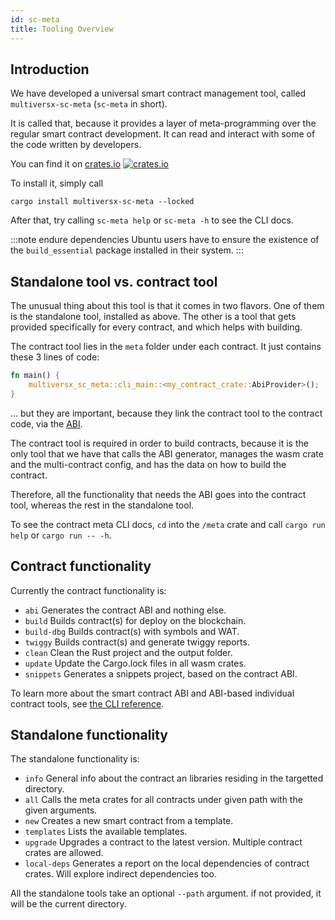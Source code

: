 ```yaml
---
id: sc-meta
title: Tooling Overview
---
```


[comment]: # (mx-abstract)

## Introduction

We have developed a universal smart contract management tool, called `multiversx-sc-meta` (`sc-meta` in short).

It is called that, because it provides a layer of meta-programming over the regular smart contract development. It can read and interact with some of the code written by developers.

You can find it on [crates.io](https://crates.io/crates/multiversx-sc-meta) [![crates.io](https://img.shields.io/crates/v/multiversx-sc-meta.svg?style=flat)](https://crates.io/crates/multiversx-sc-meta)

To install it, simply call

```
cargo install multiversx-sc-meta --locked
```

After that, try calling `sc-meta help` or `sc-meta -h` to see the CLI docs.

:::note endure dependencies
Ubuntu users have to ensure the existence of the `build_essential` package installed in their system.
:::

[comment]: # (mx-context-auto)

## Standalone tool vs. contract tool

The unusual thing about this tool is that it comes in two flavors. One of them is the standalone tool, installed as above. The other is a tool that gets provided specifically for every contract, and which helps with building.

The contract tool lies in the `meta` folder under each contract. It just contains these 3 lines of code:

```rust
fn main() {
    multiversx_sc_meta::cli_main::<my_contract_crate::AbiProvider>();
}
```

... but they are important, because they link the contract tool to the contract code, via the [ABI](/developers/data/abi).

The contract tool is required in order to build contracts, because it is the only tool that we have that calls the ABI generator, manages the wasm crate and the multi-contract config, and has the data on how to build the contract.

Therefore, all the functionality that needs the ABI goes into the contract tool, whereas the rest in the standalone tool.

To see the contract meta CLI docs, `cd` into the `/meta` crate and call `cargo run help` or `cargo run -- -h`.

[comment]: # (mx-context-auto)

## Contract functionality

Currently the contract functionality is:
  - `abi`       Generates the contract ABI and nothing else.
  - `build`     Builds contract(s) for deploy on the blockchain.
  - `build-dbg` Builds contract(s) with symbols and WAT.
  - `twiggy`    Builds contract(s) and generate twiggy reports.
  - `clean`     Clean the Rust project and the output folder.
  - `update`    Update the Cargo.lock files in all wasm crates.
  - `snippets`  Generates a snippets project, based on the contract ABI.

To learn more about the smart contract ABI and ABI-based individual contract tools, see [the CLI reference](/developers/meta/sc-meta-cli).

[comment]: # (mx-context-auto)

## Standalone functionality

The standalone functionality is:
  - `info`        General info about the contract an libraries residing in the targetted directory.
  - `all`         Calls the meta crates for all contracts under given path with the given arguments.
  - `new`         Creates a new smart contract from a template.
  - `templates`   Lists the available templates.
  - `upgrade`     Upgrades a contract to the latest version. Multiple contract crates are allowed.
  - `local-deps`  Generates a report on the local dependencies of contract crates. Will explore indirect dependencies too.

All the standalone tools take an optional `--path` argument. if not provided, it will be the current directory.

